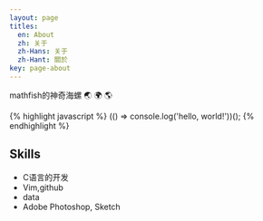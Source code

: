 ```yaml
---
layout: page
titles:
  en: About
  zh: 关于
  zh-Hans: 关于
  zh-Hant: 關於
key: page-about
---
```


mathfish的神奇海螺 :earth_asia: :earth_africa: :earth_americas:

{% highlight javascript %}
(() => console.log('hello, world!'))();
{% endhighlight %}

## Skills

- C语言的开发
- Vim,github
- data
- Adobe Photoshop, Sketch
